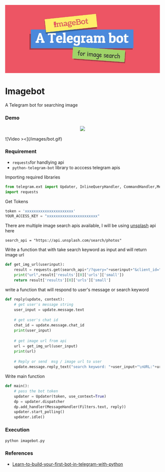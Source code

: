 ![Banner ><](/images/banner.jpg)


# Imagebot
A Telegram bot for searching image


### Demo
<p align="center"><img src="/images/bot.gif"></p>
![Video ><](/images/bot.gif)



### Requirement
- `requests`for handlying api 
- `python-telegram-bot` library to acccess telegram apis

Importing required libraries
```python
from telegram.ext import Updater, InlineQueryHandler, CommandHandler,MessageHandler,Filters
import requests
```

Get Tokens
```python
token = 'xxxxxxxxxxxxxxxxxxxxxx'
YOUR_ACCESS_KEY = "xxxxxxxxxxxxxxxxxxxxxxx"
```

There are multiple image search apis available, I will be using [unsplash](https://unsplash.com/) api here
```
search_api = "https://api.unsplash.com/search/photos"
```

Write a function that with take search keyword as input and will return image url
```python
def get_img_url(userinput):
    result = requests.get(search_api+"/?query="+userinput+"&client_id=" + YOUR_ACCESS_KEY).json()
    print("url",result['results'][0]['urls']['small'])
    return result['results'][0]['urls']['small']
```

write a function that will respond to user's message or search keyword
```python
def reply(update, context):
    # get user's message string
    user_input = update.message.text
    
    # get user's chat id
    chat_id = update.message.chat_id
    print(user_input)
    
    # get image url from api
    url = get_img_url(user_input)
    print(url)
    
    # Reply or send  msg / image url to user
    update.message.reply_text("search keyword: "+user_input+"\nURL:"+url)
```

Write main function
```python
def main():
    # pass the bot token
    updater = Updater(token, use_context=True)
    dp = updater.dispatcher
    dp.add_handler(MessageHandler(Filters.text, reply))
    updater.start_polling()
    updater.idle()
```

### Execution
`python imagebot.py`


### References
- [Learn-to-build-your-first-bot-in-telegram-with-python](https://www.freecodecamp.org/news/learn-to-build-your-first-bot-in-telegram-with-python-4c99526765e4/)
